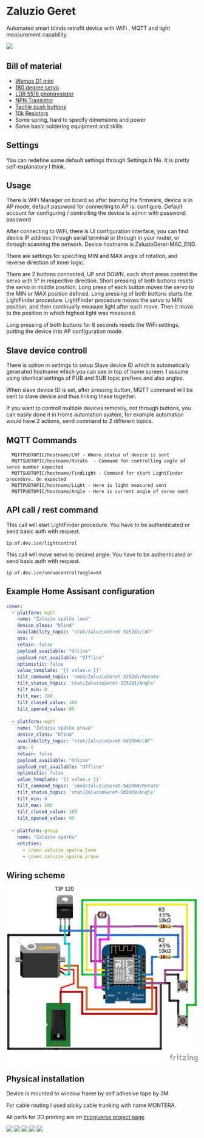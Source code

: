 # Zaluzio Geret
Automated smart blinds retrofit device with WiFi , MQTT and light measurement capability.

![](https://media.giphy.com/media/z4RIFCi5MSZSXSOJpL/giphy.gif)

## Bill of material
* [Wemos D1 mini](http://s.click.aliexpress.com/e/b7xoMFF6) 
* [180 degree servo](http://s.click.aliexpress.com/e/cCIS5ETW)
* [LDR 5516 photoresistor](http://s.click.aliexpress.com/e/sKHeBEs)
* [NPN Transistor](http://s.click.aliexpress.com/e/bSLbOB7K)
* [Tactile push buttons](http://s.click.aliexpress.com/e/0rbMNuk)
* [10k Resistors](http://s.click.aliexpress.com/e/boawi0Ak)
* Some spring, hard to specify dimensions and power
* Some basic soldering equipment and skills

## Settings
You can redefine some default settings through Settings.h file. It is pretty self-explanatory I think.

## Usage
There is WiFi Manager on board so after burning the firmware, device is in AP mode, default password for connecting to AP is: configure.
Default account for configuring / controlling the device is admin with password: password

After connecting to WiFi, there is UI configuration interface, you can find device IP address through serial terminal or through in your router, or through scanning the network. Device hostname is ZaluzioGeret-MAC_END.

There are settings for specifiing MIN and MAX angle of rotation, and reverse direction of inner logic.

There are 2 buttons connected, UP and DOWN, each short press control the servo with 5° in respective direction. Short pressing of both buttons resets the servo in middle position. 
Long press of each button moves the servo to the MIN or MAX position defined. Long pressing of both buttons starts the LightFinder procedure. 
LightFinder procedure moves the servo to MIN position, and then continually measure light after each move. Then it move to the position in which highest light was measured. 

Long pressing of both buttons for 8 seconds resets the WiFi settings, putting the device into AP configuration mode. 

## Slave device controll
There is option in settings to setup Slave device ID which is automatically generated hostname which you can see in top of home screen. I assume using identical settings of PUB and SUB topic prefixes and also angles. 

When slave device ID is set, after pressing button, MQTT command will be sent to slave device and thus linking these together.

If you want to controll multiple devices remotely, not through buttons, you can easily done it in Home automation system, for example automation would have 2 actions, send command to 2 different topics. 

## MQTT Commands
```
  MQTTPUBTOPIC/hostname/LWT - Where status of device is sent 
  MQTTSUBTOPIC/hostname/Rotate  - Command for controlling angle of servo number expected
  MQTTSUBTOPIC/hostname/FindLight - Command for start LightFinder procedure. On expected
  MQTTPUBTOPIC/hostname/Light - Here is light measured sent
  MQTTPUBTOPIC/hostname/Angle - Here is current angle of servo sent
```

## API call / rest command
This call will start LightFinder procedure. 
You have to be authenticated or send basic auth with request.
``` 
ip.of.dev.ice/lightcontrol
```
This call will move servo to desired angle. 
You have to be authenticated or send basic auth with request.
``` 
ip.of.dev.ice/servocontrol?angle=XX
```

## Example Home Assisant configuration
```yaml
cover:
  - platform: mqtt
    name: "Žalúzie spálňa lavé"
    device_class: "blind"
    availability_topic: "stat/ZaluzioGeret-3252d1/LWT"
    qos: 0
    retain: false
    payload_available: "Online"
    payload_not_available: "Offline"
    optimistic: false
    value_template: '{{ value.x }}'
    tilt_command_topic: 'cmnd/ZaluzioGeret-3252d1/Rotate'
    tilt_status_topic: 'stat/ZaluzioGeret-3252d1/Angle'
    tilt_min: 0
    tilt_max: 180
    tilt_closed_value: 180
    tilt_opened_value: 90
    
  - platform: mqtt
    name: "Žalúzie spálňa pravé"
    device_class: "blind"
    availability_topic: "stat/ZaluzioGeret-5d26b9/LWT"
    qos: 0
    retain: false
    payload_available: "Online"
    payload_not_available: "Offline"
    optimistic: false
    value_template: '{{ value.x }}'
    tilt_command_topic: 'cmnd/ZaluzioGeret-5d26b9/Rotate'
    tilt_status_topic: 'stat/ZaluzioGeret-5d26b9/Angle'
    tilt_min: 0
    tilt_max: 180
    tilt_closed_value: 180
    tilt_opened_value: 90

  - platform: group
    name: "Žalúzie spálňa"
    entities:
      - cover.zaluzie_spalna_lave
      - cover.zaluzie_spalna_prave
```

## Wiring scheme
![Wiring scheme](https://github.com/Luc3as/ZaluzioGeret/blob/master/PCB/PCB%20sketch_bb.png?raw=true)

## Physical installation
Device is mounted to window frame by self adhesive tape by 3M.

For cable routing I used sticky cable trunking with name MONTERA. 

All parts for 3D printing are on [thingiverse project page](https://www.thingiverse.com/thing:3679293)

![](https://i.ibb.co/72Cv8DY/servo-verzia-lava1.png)
![](https://i.ibb.co/3ztyH5z/servo-verzia-lava.png)
![](https://i.ibb.co/2h6PdQr/IMG-20190520-203901.jpg)
![](https://i.ibb.co/PDZDb6D/IMG-20190520-203852.jpg)
![](https://i.ibb.co/RzhmBQ9/IMG-20190520-194750.jpg)

